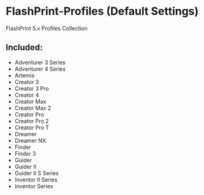 # FlashPrint-Profiles (Default Settings)

FlashPrint 5.x Profiles Collection

## Included:

* Adventurer 3 Series
* Adventurer 4 Series
* Artemis
* Creator 3
* Creator 3 Pro
* Creator 4
* Creator Max
* Creator Max 2
* Creator Pro
* Creator Pro 2
* Creator Pro T
* Dreamer
* Dreamer NX
* Finder
* Finder 3
* Guider
* Guider II
* Guider II S Series
* Inventor II Series
* Inventor Series
